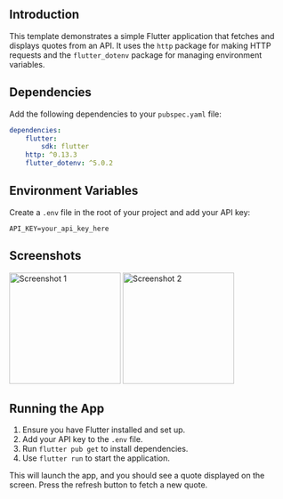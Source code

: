 ## Introduction
This template demonstrates a simple Flutter application that fetches and displays quotes from an API. It uses the `http` package for making HTTP requests and the `flutter_dotenv` package for managing environment variables.

## Dependencies

Add the following dependencies to your `pubspec.yaml` file:

```yaml
dependencies:
    flutter:
        sdk: flutter
    http: ^0.13.3
    flutter_dotenv: ^5.0.2
```

## Environment Variables

Create a `.env` file in the root of your project and add your API key:

```
API_KEY=your_api_key_here
```

## Screenshots

<img src="https://github.com/user-attachments/assets/19be5038-c1e0-46ec-af64-d06d545dfdae" alt="Screenshot 1" width="200" />
<img src="https://github.com/user-attachments/assets/ce3367b7-5afb-4a2c-a4bb-12d0bd48ee74" alt="Screenshot 2" width="200" />


## Running the App

1. Ensure you have Flutter installed and set up.
2. Add your API key to the `.env` file.
3. Run `flutter pub get` to install dependencies.
4. Use `flutter run` to start the application.

This will launch the app, and you should see a quote displayed on the screen. Press the refresh button to fetch a new quote.
